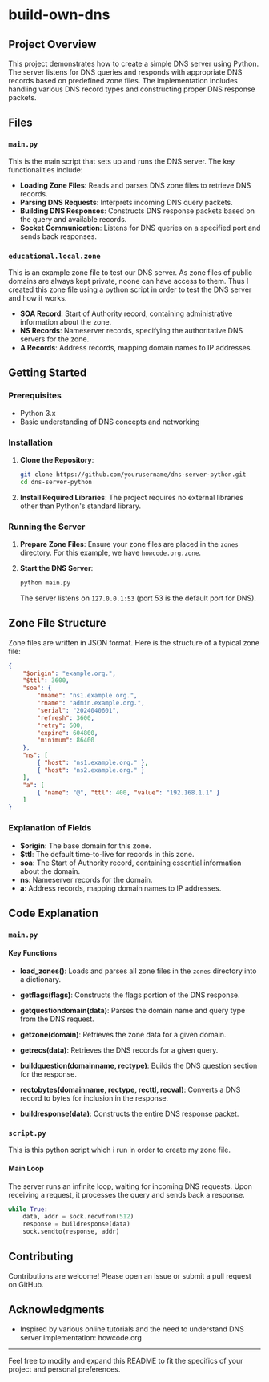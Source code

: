 # build-own-dns

## Project Overview

This project demonstrates how to create a simple DNS server using Python. The server listens for DNS queries and responds with appropriate DNS records based on predefined zone files. The implementation includes handling various DNS record types and constructing proper DNS response packets.

## Files

### `main.py`
This is the main script that sets up and runs the DNS server. The key functionalities include:
- **Loading Zone Files**: Reads and parses DNS zone files to retrieve DNS records.
- **Parsing DNS Requests**: Interprets incoming DNS query packets.
- **Building DNS Responses**: Constructs DNS response packets based on the query and available records.
- **Socket Communication**: Listens for DNS queries on a specified port and sends back responses.

### `educational.local.zone`
This is an example zone file to test our DNS server. As zone files of public domains are always kept private, noone can have access to them. 
Thus I created this zone file using a python script in order to test the DNS server and how it works.
- **SOA Record**: Start of Authority record, containing administrative information about the zone.
- **NS Records**: Nameserver records, specifying the authoritative DNS servers for the zone.
- **A Records**: Address records, mapping domain names to IP addresses.

## Getting Started

### Prerequisites

- Python 3.x
- Basic understanding of DNS concepts and networking

### Installation

1. **Clone the Repository**:
    ```sh
    git clone https://github.com/yourusername/dns-server-python.git
    cd dns-server-python
    ```

2. **Install Required Libraries**:
    The project requires no external libraries other than Python's standard library.

### Running the Server

1. **Prepare Zone Files**:
    Ensure your zone files are placed in the `zones` directory. For this example, we have `howcode.org.zone`.

2. **Start the DNS Server**:
    ```sh
    python main.py
    ```

    The server listens on `127.0.0.1:53` (port 53 is the default port for DNS).

## Zone File Structure

Zone files are written in JSON format. Here is the structure of a typical zone file:

```json
{
    "$origin": "example.org.",
    "$ttl": 3600,
    "soa": {
        "mname": "ns1.example.org.",
        "rname": "admin.example.org.",
        "serial": "2024040601",
        "refresh": 3600,
        "retry": 600,
        "expire": 604800,
        "minimum": 86400
    },
    "ns": [
        { "host": "ns1.example.org." },
        { "host": "ns2.example.org." }
    ],
    "a": [
        { "name": "@", "ttl": 400, "value": "192.168.1.1" }
    ]
}
```

### Explanation of Fields

- **$origin**: The base domain for this zone.
- **$ttl**: The default time-to-live for records in this zone.
- **soa**: The Start of Authority record, containing essential information about the domain.
- **ns**: Nameserver records for the domain.
- **a**: Address records, mapping domain names to IP addresses.

## Code Explanation

### `main.py`

#### Key Functions

- **load_zones()**:
    Loads and parses all zone files in the `zones` directory into a dictionary.

- **getflags(flags)**:
    Constructs the flags portion of the DNS response.

- **getquestiondomain(data)**:
    Parses the domain name and query type from the DNS request.

- **getzone(domain)**:
    Retrieves the zone data for a given domain.

- **getrecs(data)**:
    Retrieves the DNS records for a given query.

- **buildquestion(domainname, rectype)**:
    Builds the DNS question section for the response.

- **rectobytes(domainname, rectype, recttl, recval)**:
    Converts a DNS record to bytes for inclusion in the response.

- **buildresponse(data)**:
    Constructs the entire DNS response packet.


### `script.py`

This is this python script which i run in order to create my zone file.

#### Main Loop

The server runs an infinite loop, waiting for incoming DNS requests. Upon receiving a request, it processes the query and sends back a response.

```python
while True:
    data, addr = sock.recvfrom(512)
    response = buildresponse(data)
    sock.sendto(response, addr)
```

## Contributing

Contributions are welcome! Please open an issue or submit a pull request on GitHub.


## Acknowledgments

- Inspired by various online tutorials and the need to understand DNS server implementation: howcode.org


---

Feel free to modify and expand this README to fit the specifics of your project and personal preferences.
